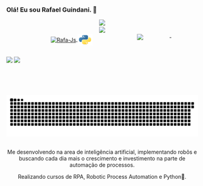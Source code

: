 ### Olá! Eu sou Rafael Guindani. 👋

<div align="center">
<a href="https://github.com/rafaelguindani">
<img height="180em" src="https://github-readme-stats.vercel.app/api?username=rafaelguindani&show_icons=true&theme=gotham&include_all_commits=true&count_private=true"/>
<br>
<img height="150em" src="https://github-readme-stats-eight-theta.vercel.app/api/top-langs/?username=rafaelguindani&layout=compact&langs_count=8&theme=tokyonight&include_all_commits=true&count_private=true"/>
<div style="display: inline_block">
<img align="center" alt="Rafa-Js" height="30" width="30" src="https://play-lh.googleusercontent.com/swjV4_QK7DMpiQpn2uGt4L4Iz8IQaKc1lIoLKDvnqGiEm1UKwIukhhV8f_VYayZ8yyc=s180-rw">
<img align="center" alt=" - " height="30" width="40" src="https://raw.githubusercontent.com/devicons/devicon/master/icons/python/python-original.svg">
<img align="right" alt=" - " height="160" width="160" src="https://scontent.fbfh9-1.fna.fbcdn.net/v/t1.6435-9/150310469_3512758195501105_7956065628903349621_n.jpg?_nc_cat=111&ccb=1-5&_nc_sid=174925&_nc_eui2=AeGIUILjMkVmjqfxEt8z3k5ITKNYQnwsH5ZMo1hCfCwflqcqrMQ6WMpjOdd2TDJrC5_IMBTdIvVTzyzDB9_tEnAy&_nc_ohc=hlq2dDm6wYsAX9rqRKb&_nc_ht=scontent.fbfh9-1.fna&oh=00_AT-e7vHjQg608uG4vDbvYMmRad2fgHM2fPtLrzpXeHcgwQ&oe=622EE936">
</div>
  
  ##  

<div> 
<div align="left">
<a href = "mailto:dmndcode@gmail.com"><img src="https://img.shields.io/badge/-Gmail-%23333?style=for-the-badge&logo=gmail&logoColor=white" target="_blank"></a>
<a href="https://www.linkedin.com/in/rafael-guindani-198113119/" target="_blank"><img src="https://img.shields.io/badge/-LinkedIn-%230077B5?style=for-the-badge&logo=linkedin&logoColor=white" target="_blank"></a> 
 
  ![Snake animation](https://github.com/rafaelguindani/rafaelguindani/blob/output/github-contribution-grid-snake.svg)
 
</div>
    
  ##  
  
Me desenvolvendo na area de inteligência artificial, implementando robôs e buscando cada dia mais o crescimento e investimento na parte de automação de processos.

Realizando cursos de RPA, Robotic Process Automation e Python🐍. 

